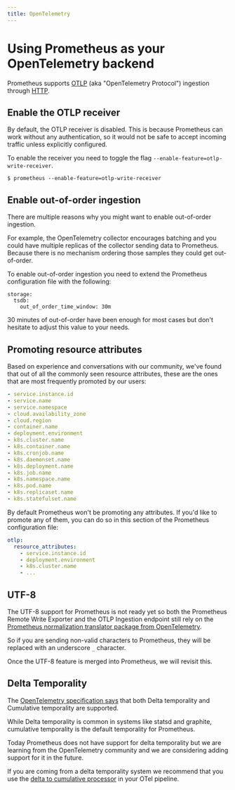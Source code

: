 ```yaml
---
title: OpenTelemetry
---
```


# Using Prometheus as your OpenTelemetry backend

Prometheus supports [OTLP](https://opentelemetry.io/docs/specs/otlp) (aka "OpenTelemetry Protocol") ingestion through [HTTP](https://opentelemetry.io/docs/specs/otlp/#otlphttp).

## Enable the OTLP receiver

By default, the OTLP receiver is disabled. This is because Prometheus can work without any authentication, so it would not be safe to accept incoming traffic unless explicitly configured.

To enable the receiver you need to toggle the flag `--enable-feature=otlp-write-receiver`.

```shell
$ prometheus --enable-feature=otlp-write-receiver
```

## Enable out-of-order ingestion

There are multiple reasons why you might want to enable out-of-order ingestion.

For example, the OpenTelemetry collector encourages batching and you could have multiple replicas of the collector sending data to Prometheus. Because there is no mechanism ordering those samples they could get out-of-order.

To enable out-of-order ingestion you need to extend the Prometheus configuration file with the following:

```shell
storage:
  tsdb:
    out_of_order_time_window: 30m
```

30 minutes of out-of-order have been enough for most cases but don't hesitate to adjust this value to your needs.

## Promoting resource attributes

Based on experience and conversations with our community, we've found that out of all the commonly seen resource attributes, these are the ones that are most frequently promoted by our users:

```yaml
- service.instance.id
- service.name
- service.namespace
- cloud.availability_zone
- cloud.region
- container.name
- deployment.environment
- k8s.cluster.name
- k8s.container.name
- k8s.cronjob.name
- k8s.daemonset.name
- k8s.deployment.name
- k8s.job.name
- k8s.namespace.name
- k8s.pod.name
- k8s.replicaset.name
- k8s.statefulset.name
```

By default Prometheus won't be promoting any attributes. If you'd like to promote any of them, you can do so in this section of the Prometheus configuration file:

```yaml
otlp:
  resource_attributes:
    - service.instance.id
    - deployment.environment
    - k8s.cluster.name
    - ...
```

## UTF-8

The UTF-8 support for Prometheus is not ready yet so both the Prometheus Remote Write Exporter and the OTLP Ingestion endpoint still rely on the [Prometheus normalization translator package from OpenTelemetry](https://github.com/open-telemetry/opentelemetry-collector-contrib/tree/main/pkg/translator/prometheus).

So if you are sending non-valid characters to Prometheus, they will be replaced with an underscore `_` character.

Once the UTF-8 feature is merged into Prometheus, we will revisit this.

## Delta Temporality

The [OpenTelemetry specification says](https://opentelemetry.io/docs/specs/otel/metrics/data-model/#temporality) that both Delta temporality and Cumulative temporality are supported.

While Delta temporality is common in systems like statsd and graphite, cumulative temporality is the default temporality for Prometheus.

Today Prometheus does not have support for delta temporality but we are learning from the OpenTelemetry community and we are considering adding support for it in the future.

If you are coming from a delta temporality system we recommend that you use the [delta to cumulative processor](https://github.com/open-telemetry/opentelemetry-collector-contrib/tree/main/processor/deltatocumulativeprocessor) in your OTel pipeline.
